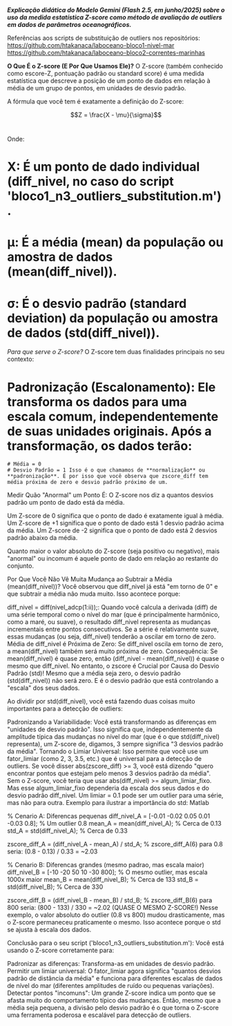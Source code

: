 ***Explicação didática do Modelo Gemini (Flash 2.5, em junho/2025) sobre o uso da medida estatística Z-score como método de avaliação de outliers em dados de parâmetros oceanográficos.***

Referências aos scripts de substituição de outliers nos repositórios:
https://github.com/htakanaca/laboceano-bloco1-nivel-mar
https://github.com/htakanaca/laboceano-bloco2-correntes-marinhas


**O Que É o Z-score (E Por Que Usamos Ele)?**
O Z-score (também conhecido como escore-Z, pontuação padrão ou standard score) é uma medida estatística que descreve a posição de um ponto de dados em relação à média de um grupo de pontos, em unidades de desvio padrão.

A fórmula que você tem é exatamente a definição do Z-score:

$$Z = \frac{X - \mu}{\sigma}$$
​
 
Onde:

# X: É um ponto de dado individual (diff_nivel, no caso do script 'bloco1_n3_outliers_substitution.m').
# μ: É a média (mean) da população ou amostra de dados (mean(diff_nivel)).
# σ: É o desvio padrão (standard deviation) da população ou amostra de dados (std(diff_nivel)).
*Para que serve o Z-score?*
O Z-score tem duas finalidades principais no seu contexto:

# Padronização (Escalonamento): Ele transforma os dados para uma escala comum, independentemente de suas unidades originais. Após a transformação, os dados terão:

    # Média = 0
    # Desvio Padrão = 1 Isso é o que chamamos de **normalização** ou **padronização**. É por isso que você observa que zscore_diff tem média próxima de zero e desvio padrão próximo de um.
Medir Quão "Anormal" um Ponto É: O Z-score nos diz a quantos desvios padrão um ponto de dado está da média.

Um Z-score de 0 significa que o ponto de dado é exatamente igual à média.
Um Z-score de +1 significa que o ponto de dado está 1 desvio padrão acima da média.
Um Z-score de -2 significa que o ponto de dado está 2 desvios padrão abaixo da média.

Quanto maior o valor absoluto do Z-score (seja positivo ou negativo), mais "anormal" ou incomum é aquele ponto de dado em relação ao restante do conjunto.

Por Que Você Não Vê Muita Mudança ao Subtrair a Média (mean(diff_nivel))?
Você observou que diff_nivel já está "em torno de 0" e que subtrair a média não muda muito. Isso acontece porque:

diff_nivel = diff(nivel_adcp(1:ii));: Quando você calcula a derivada (diff) de uma série temporal como o nível do mar (que é principalmente harmônico, como a maré, ou suave), o resultado diff_nivel representa as mudanças incrementais entre pontos consecutivos. Se a série é relativamente suave, essas mudanças (ou seja, diff_nivel) tenderão a oscilar em torno de zero.
Média de diff_nivel é Próxima de Zero: Se diff_nivel oscila em torno de zero, a mean(diff_nivel) também será muito próxima de zero.
Consequência: Se mean(diff_nivel) é quase zero, então (diff_nivel - mean(diff_nivel)) é quase o mesmo que diff_nivel.
No entanto, o zscore é Crucial por Causa do Desvio Padrão (std)!
Mesmo que a média seja zero, o desvio padrão (std(diff_nivel)) não será zero. E é o desvio padrão que está controlando a "escala" dos seus dados.

Ao dividir por std(diff_nivel), você está fazendo duas coisas muito importantes para a detecção de outliers:

Padronizando a Variabilidade: Você está transformando as diferenças em "unidades de desvio padrão". Isso significa que, independentemente da amplitude típica das mudanças no nível do mar (que é o que std(diff_nivel) representa), um Z-score de, digamos, 3 sempre significa "3 desvios padrão da média".
Tornando o Limiar Universal: Isso permite que você use um fator_limiar (como 2, 3, 3.5, etc.) que é universal para a detecção de outliers.
Se você disser abs(zscore_diff) >= 3, você está dizendo "quero encontrar pontos que estejam pelo menos 3 desvios padrão da média".
Sem o Z-score, você teria que usar abs(diff_nivel) >= algum_limiar_fixo. Mas esse algum_limiar_fixo dependeria da escala dos seus dados e do desvio padrão diff_nivel. Um limiar = 0.1 pode ser um outlier para uma série, mas não para outra.
Exemplo para ilustrar a importância do std:
Matlab

% Cenario A: Diferencas pequenas
diff_nivel_A = [-0.01 -0.02 0.05 0.01 -0.03 0.8]; % Um outlier 0.8
mean_A = mean(diff_nivel_A); % Cerca de 0.13
std_A = std(diff_nivel_A);   % Cerca de 0.33

zscore_diff_A = (diff_nivel_A - mean_A) / std_A;
% zscore_diff_A(6) para 0.8 seria: (0.8 - 0.13) / 0.33 = ~2.03

% Cenario B: Diferencas grandes (mesmo padrao, mas escala maior)
diff_nivel_B = [-10 -20 50 10 -30 800]; % O mesmo outlier, mas escala 1000x maior
mean_B = mean(diff_nivel_B); % Cerca de 133
std_B = std(diff_nivel_B);   % Cerca de 330

zscore_diff_B = (diff_nivel_B - mean_B) / std_B;
% zscore_diff_B(6) para 800 seria: (800 - 133) / 330 = ~2.02 (QUASE O MESMO Z-SCORE!)
Nesse exemplo, o valor absoluto do outlier (0.8 vs 800) mudou drasticamente, mas o Z-score permaneceu praticamente o mesmo. Isso acontece porque o std se ajusta à escala dos dados.

Conclusão para o seu script ('bloco1_n3_outliers_substitution.m'):
Você está usando o Z-score corretamente para:

Padronizar as diferenças: Transforma-as em unidades de desvio padrão.
Permitir um limiar universal: O fator_limiar agora significa "quantos desvios padrão de distância da média" e funciona para diferentes escalas de dados de nível do mar (diferentes amplitudes de ruído ou pequenas variações).
Detectar pontos "incomuns": Um grande Z-score indica um ponto que se afasta muito do comportamento típico das mudanças.
Então, mesmo que a média seja pequena, a divisão pelo desvio padrão é o que torna o Z-score uma ferramenta poderosa e escalável para detecção de outliers.

